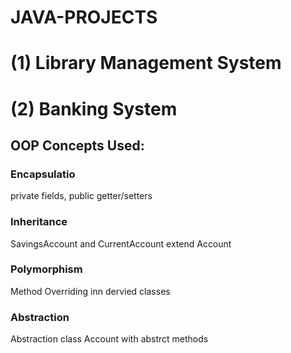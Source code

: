# JAVA-PROJECTS

# (1) Library Management System

# (2) Banking System
 
 ## OOP Concepts Used:

 ### Encapsulatio
  private fields, public getter/setters

  ### Inheritance
   SavingsAccount and CurrentAccount extend Account

   ### Polymorphism
   Method Overriding inn dervied classes

   ### Abstraction
   Abstraction class Account with abstrct methods
